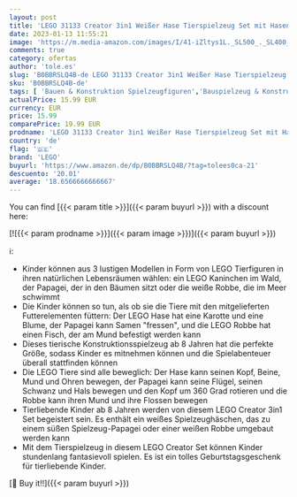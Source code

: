 ```yaml
---
layout: post
title: 'LEGO 31133 Creator 3in1 Weißer Hase Tierspielzeug Set mit Hasen-  Robben- und Papageienfiguren  Baustein-Konstruktionsspielzeug für Kinder ab 8 Jahren'
date: 2023-01-13 11:55:21
image: 'https://m.media-amazon.com/images/I/41-iZltys1L._SL500_._SL400_.jpg'
comments: true
category: ofertas
author: 'tole.es'
slug: 'B0BBRSLQ4B-de LEGO 31133 Creator 3in1 Weißer Hase Tierspielzeug Set mit...'
sku: 'B0BBRSLQ4B-de'
tags: [ 'Bauen & Konstruktion Spielzeugfiguren','Bauspielzeug & Konstruktionsspielzeug','Spielzeug','Spielzeugfiguren & Spielsets','Tierfiguren für Kinder','lego','🇩🇪', ]
actualPrice: 15.99 EUR
currency: EUR
price: 15.99
comparePrice: 19.99 EUR
prodname: 'LEGO 31133 Creator 3in1 Weißer Hase Tierspielzeug Set mit Hasen-  Robben- und Papageienfiguren  Baustein-Konstruktionsspielzeug für Kinder ab 8 Jahren'
country: 'de'
flag: '🇩🇪'
brand: 'LEGO'
buyurl: 'https://www.amazon.de/dp/B0BBRSLQ4B/?tag=tolees0ca-21'
descuento: '20.01'
average: '18.6566666666667'
---
```


You can find [{{< param title >}}]({{< param buyurl >}}) with a discount here:

[![{{< param prodname >}}]({{< param image >}})]({{< param buyurl >}})

ℹ️:

- Kinder können aus 3 lustigen Modellen in Form von LEGO Tierfiguren in ihren natürlichen Lebensräumen wählen: ein LEGO Kaninchen im Wald, der Papagei, der in den Bäumen sitzt oder die weiße Robbe, die im Meer schwimmt
- Die Kinder können so tun, als ob sie die Tiere mit den mitgelieferten Futterelementen füttern: Der LEGO Hase hat eine Karotte und eine Blume, der Papagei kann Samen "fressen", und die LEGO Robbe hat einen Fisch, der am Mund befestigt werden kann
- Dieses tierische Konstruktionsspielzeug ab 8 Jahren hat die perfekte Größe, sodass Kinder es mitnehmen können und die Spielabenteuer überall stattfinden können
- Die LEGO Tiere sind alle beweglich: Der Hase kann seinen Kopf, Beine, Mund und Ohren bewegen, der Papagei kann seine Flügel, seinen Schwanz und Hals bewegen und den Kopf um 360 Grad rotieren und die Robbe kann ihren Mund und ihre Flossen bewegen
- Tierliebende Kinder ab 8 Jahren werden von diesem LEGO Creator 3in1 Set begeistert sein. Es enthält ein weißes Spielzeughäschen, das zu einem süßen Spielzeug-Papagei oder einer weißen Robbe umgebaut werden kann
- Mit dem Tierspielzeug in diesem LEGO Creator Set können Kinder stundenlang fantasievoll spielen. Es ist ein tolles Geburtstagsgeschenk für tierliebende Kinder.

[🛒 Buy it!!]({{< param buyurl >}})
